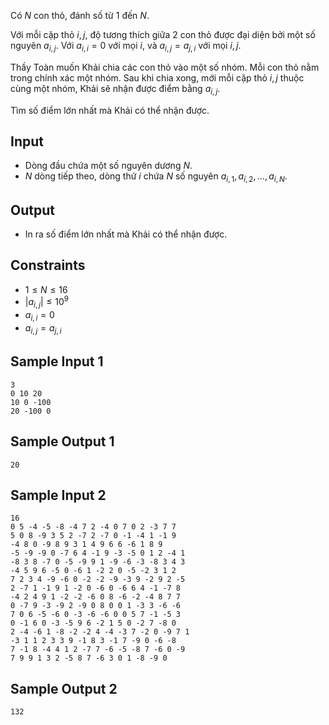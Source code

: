 Có $N$ con thỏ, đánh số từ $1$ đến $N$.

Với mỗi cặp thỏ $i,j$, độ tương thích giữa 2 con thỏ được đại diện bởi một số nguyên $a_{i,j}$. Với $a_{i,i}=0$ với mọi $i$, và $a_{i,j}=a_{j,i}$ với mọi $i,j$.

Thầy Toàn muốn Khải chia các con thỏ vào một số nhóm. Mỗi con thỏ nằm trong chính xác một nhóm. Sau khi chia xong, mới mỗi cặp thỏ $i,j$ thuộc cùng một nhóm, Khải sẽ nhận được điểm bằng $a_{i,j}$.

Tìm số điểm lớn nhất mà Khải có thể nhận được.

## Input

- Dòng đầu chứa một số nguyên dương $N$.
- $N$ dòng tiếp theo, dòng thứ $i$ chứa $N$ số nguyên $a_{i,1},a_{i,2},\ldots,a_{i,N}$.

## Output

- In ra số điểm lớn nhất mà Khải có thể nhận được.

## Constraints

- $1\le N\le 16$
- $|a_{i,j}|\le 10^9$
- $a_{i,i}=0$
- $a_{i,j}=a_{j,i}$

## Sample Input 1

    3
    0 10 20
    10 0 -100
    20 -100 0

## Sample Output 1

    20

## Sample Input 2

    16
    0 5 -4 -5 -8 -4 7 2 -4 0 7 0 2 -3 7 7
    5 0 8 -9 3 5 2 -7 2 -7 0 -1 -4 1 -1 9
    -4 8 0 -9 8 9 3 1 4 9 6 6 -6 1 8 9
    -5 -9 -9 0 -7 6 4 -1 9 -3 -5 0 1 2 -4 1
    -8 3 8 -7 0 -5 -9 9 1 -9 -6 -3 -8 3 4 3
    -4 5 9 6 -5 0 -6 1 -2 2 0 -5 -2 3 1 2
    7 2 3 4 -9 -6 0 -2 -2 -9 -3 9 -2 9 2 -5
    2 -7 1 -1 9 1 -2 0 -6 0 -6 6 4 -1 -7 8
    -4 2 4 9 1 -2 -2 -6 0 8 -6 -2 -4 8 7 7
    0 -7 9 -3 -9 2 -9 0 8 0 0 1 -3 3 -6 -6
    7 0 6 -5 -6 0 -3 -6 -6 0 0 5 7 -1 -5 3
    0 -1 6 0 -3 -5 9 6 -2 1 5 0 -2 7 -8 0
    2 -4 -6 1 -8 -2 -2 4 -4 -3 7 -2 0 -9 7 1
    -3 1 1 2 3 3 9 -1 8 3 -1 7 -9 0 -6 -8
    7 -1 8 -4 4 1 2 -7 7 -6 -5 -8 7 -6 0 -9
    7 9 9 1 3 2 -5 8 7 -6 3 0 1 -8 -9 0

## Sample Output 2

    132